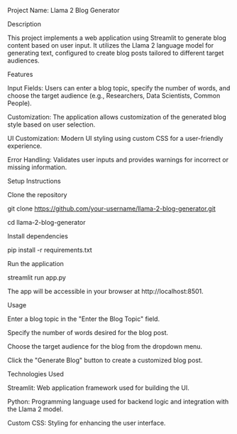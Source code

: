 Project Name: Llama 2 Blog Generator

Description

This project implements a web application using Streamlit to generate blog content based on user input. It utilizes the Llama 2 language model for generating text, configured to create blog posts tailored to different target audiences.

Features

Input Fields: Users can enter a blog topic, specify the number of words, and choose the target audience (e.g., Researchers, Data Scientists, Common People).

Customization: The application allows customization of the generated blog style based on user selection.

UI Customization: Modern UI styling using custom CSS for a user-friendly experience.

Error Handling: Validates user inputs and provides warnings for incorrect or missing information.


Setup Instructions

Clone the repository

git clone https://github.com/your-username/llama-2-blog-generator.git

cd llama-2-blog-generator


Install dependencies

pip install -r requirements.txt


Run the application

streamlit run app.py

The app will be accessible in your browser at http://localhost:8501.

Usage

Enter a blog topic in the "Enter the Blog Topic" field.

Specify the number of words desired for the blog post.

Choose the target audience for the blog from the dropdown menu.

Click the "Generate Blog" button to create a customized blog post.


Technologies Used

Streamlit: Web application framework used for building the UI.

Python: Programming language used for backend logic and integration with the Llama 2 model.

Custom CSS: Styling for enhancing the user interface.
